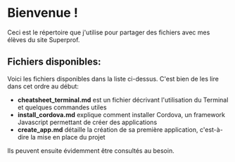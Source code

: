 # Bienvenue !

Ceci est le répertoire que j'utilise pour partager des fichiers avec mes élèves du site Superprof.

## Fichiers disponibles:

Voici les fichiers disponibles dans la liste ci-dessus. C'est bien de les lire dans cet ordre au début:

* **cheatsheet_terminal.md** est un fichier décrivant l'utilisation du Terminal et quelques commandes utiles
* **install_cordova.md** explique comment installer Cordova, un framework Javascript permettant de créer des applications
* **create_app.md** détaille la création de sa première application, c'est-à-dire la mise en place du projet

Ils peuvent ensuite évidemment être consultés au besoin.